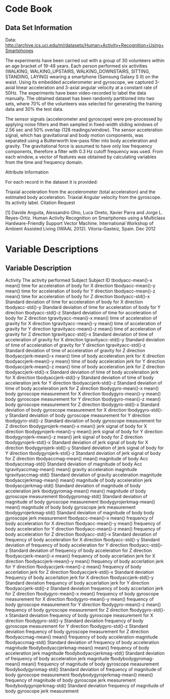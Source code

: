 # Code Book

## Data Set Information

Data: http://archive.ics.uci.edu/ml/datasets/Human+Activity+Recognition+Using+Smartphones

The experiments have been carried out with a group of 30 volunteers within an age bracket of 19-48 years. Each person performed six activities (WALKING, WALKING_UPSTAIRS, WALKING_DOWNSTAIRS, SITTING, STANDING, LAYING) wearing a smartphone (Samsung Galaxy S II) on the waist. Using its embedded accelerometer and gyroscope, we captured 3-axial linear acceleration and 3-axial angular velocity at a constant rate of 50Hz. The experiments have been video-recorded to label the data manually. The obtained dataset has been randomly partitioned into two sets, where 70% of the volunteers was selected for generating the training data and 30% the test data.

The sensor signals (accelerometer and gyroscope) were pre-processed by applying noise filters and then sampled in fixed-width sliding windows of 2.56 sec and 50% overlap (128 readings/window). The sensor acceleration signal, which has gravitational and body motion components, was separated using a Butterworth low-pass filter into body acceleration and gravity. The gravitational force is assumed to have only low frequency components, therefore a filter with 0.3 Hz cutoff frequency was used. From each window, a vector of features was obtained by calculating variables from the time and frequency domain.

Attribute Information

For each record in the dataset it is provided:

Triaxial acceleration from the accelerometer (total acceleration) and the estimated body acceleration.
Triaxial Angular velocity from the gyroscope.
Its activity label.
Citation Request

[1] Davide Anguita, Alessandro Ghio, Luca Oneto, Xavier Parra and Jorge L. Reyes-Ortiz. Human Activity Recognition on Smartphones using a Multiclass Hardware-Friendly Support Vector Machine. International Workshop of Ambient Assisted Living (IWAAL 2012). Vitoria-Gasteiz, Spain. Dec 2012


# Variable Descriptions

## Variable        Description
Activity	        The activity performed
Subject	Subject ID
tbodyacc-mean()-x	mean() time for acceleration of body for X direction
tbodyacc-mean()-y	mean() time for acceleration of body for Y direction
tbodyacc-mean()-z	mean() time for acceleration of body for Z direction
tbodyacc-std()-x	Standard deviation of time for acceleration of body for X direction
tbodyacc-std()-y	Standard deviation of time for acceleration of body for Y direction
tbodyacc-std()-z	Standard deviation of time for acceleration of body for Z direction
tgravityacc-mean()-x	mean() time of acceleration of gravity for X direction
tgravityacc-mean()-y	mean() time of acceleration of gravity for Y direction
tgravityacc-mean()-z	mean() time of acceleration of gravity for Z direction
tgravityacc-std()-x	Standard deviation of time of acceleration of gravity for X direction
tgravityacc-std()-y	Standard deviation of time of acceleration of gravity for Y direction
tgravityacc-std()-z	Standard deviation of time of acceleration of gravity for Z direction
tbodyaccjerk-mean()-x	mean() time of body acceleration jerk for X direction
tbodyaccjerk-mean()-y	mean() time of body acceleration jerk for Y direction
tbodyaccjerk-mean()-z	mean() time of body acceleration jerk for Z direction
tbodyaccjerk-std()-x	Standard deviation of time of body acceleration jerk for X direction
tbodyaccjerk-std()-y	Standard deviation of time of body acceleration jerk for Y direction
tbodyaccjerk-std()-z	Standard deviation of time of body acceleration jerk for Z direction
tbodygyro-mean()-x	mean() body gyroscope measurement for X direction
tbodygyro-mean()-y	mean() body gyroscope measurement for Y direction
tbodygyro-mean()-z	mean() body gyroscope measurement for Z direction
tbodygyro-std()-x	Standard deviation of body gyroscope measurement for X direction
tbodygyro-std()-y	Standard deviation of body gyroscope measurement for Y direction
tbodygyro-std()-z	Standard deviation of body gyroscope measurement for Z direction
tbodygyrojerk-mean()-x	mean() jerk signal of body for X direction
tbodygyrojerk-mean()-y	mean() jerk signal of body for Y direction
tbodygyrojerk-mean()-z	mean() jerk signal of body for Z direction
tbodygyrojerk-std()-x	Standard deviation of jerk signal of body for X direction
tbodygyrojerk-std()-y	Standard deviation of jerk signal of body for Y direction
tbodygyrojerk-std()-z	Standard deviation of jerk signal of body for Z direction
tbodyaccmag-mean()	mean() magnitude of body Acc
tbodyaccmag-std()	Standard deviation of magnitude of body Acc
tgravityaccmag-mean()	mean() gravity acceleration magnitude
tgravityaccmag-std()	Standard deviation of gravity acceleration magnitude
tbodyaccjerkmag-mean()	mean() magnitude of body acceleration jerk
tbodyaccjerkmag-std()	Standard deviation of magnitude of body acceleration jerk
tbodygyromag-mean()	mean() magnitude of body gyroscope measurement
tbodygyromag-std()	Standard deviation of magnitude of body gyroscope measurement
tbodygyrojerkmag-mean()	mean() magnitude of body body gyroscope jerk measurement
tbodygyrojerkmag-std()	Standard deviation of magnitude of body body gyroscope jerk measurement
fbodyacc-mean()-x	mean() frequency of body acceleration for X direction
fbodyacc-mean()-y	mean() frequency of body acceleration for Y direction
fbodyacc-mean()-z	mean() frequency of body acceleration for Z direction
fbodyacc-std()-x	Standard deviation of frequency of body acceleration for X direction
fbodyacc-std()-y	Standard deviation of frequency of body acceleration for Y direction
fbodyacc-std()-z	Standard deviation of frequency of body acceleration for Z direction
fbodyaccjerk-mean()-x	mean() frequency of body accerlation jerk for X direction
fbodyaccjerk-mean()-y	mean() frequency of body accerlation jerk for Y direction
fbodyaccjerk-mean()-z	mean() frequency of body accerlation jerk for Z direction
fbodyaccjerk-std()-x	Standard deviation frequency of body accerlation jerk for X direction
fbodyaccjerk-std()-y	Standard deviation frequency of body accerlation jerk for Y direction
fbodyaccjerk-std()-z	Standard deviation frequency of body accerlation jerk for Z direction
fbodygyro-mean()-x	mean() frequency of body gyroscope measurement for X direction
fbodygyro-mean()-y	mean() frequency of body gyroscope measurement for Y direction
fbodygyro-mean()-z	mean() frequency of body gyroscope measurement for Z direction
fbodygyro-std()-x	Standard deviation frequency of body gyroscope measurement for X direction
fbodygyro-std()-y	Standard deviation frequency of body gyroscope measurement for Y direction
fbodygyro-std()-z	Standard deviation frequency of body gyroscope measurement for Z direction
fbodyaccmag-mean()	mean() frequency of body acceleration magnitude
fbodyaccmag-std()	Standard deviation of frequency of body acceleration magnitude
fbodybodyaccjerkmag-mean()	mean() frequency of body acceleration jerk magnitude
fbodybodyaccjerkmag-std()	Standard deviation of frequency of body acceleration jerk magnitude
fbodybodygyromag-mean()	mean() frequency of magnitude of body gyroscope measurement
fbodybodygyromag-std()	Standard deviation of frequency of magnitude of body gyroscope measurement
fbodybodygyrojerkmag-mean()	mean() frequency of magnitude of body gyroscope jerk measurement
fbodybodygyrojerkmag-std()	Standard deviation frequency of magnitude of body gyroscope jerk measurement
